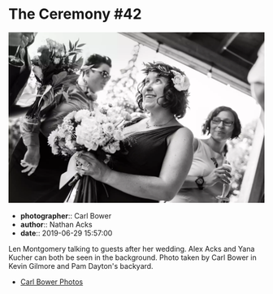 # The Ceremony #42

![Len Montgomery talking to guests after her wedding](assets/2019-06-29-set-1-the-ceremony-42.webp)

* **photographer**:: Carl Bower  
* **author**:: Nathan Acks  
* **date**:: 2019-06-29 15:57:00

Len Montgomery talking to guests after her wedding. Alex Acks and Yana Kucher can both be seen in the background. Photo taken by Carl Bower in Kevin Gilmore and Pam Dayton's backyard.

* [Carl Bower Photos](https://carlbowerphotos.com)
